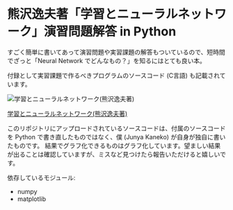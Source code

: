 # 熊沢逸夫著「学習とニューラルネットワーク」演習問題解答 in Python

すごく簡単に書いてあって演習問題や実習課題の解答もついているので、短時間でざっと「Neural Network でどんなもの？」を知るにはとても良い本。

付録として実習課題で作るべきプログラムのソースコード (C言語) も記載されています。

![学習とニューラルネットワーク(熊沢逸夫著)](http://ws-fe.amazon-adsystem.com/widgets/q?_encoding=UTF8&ASIN=4627702914&Format=_SL250_&ID=AsinImage&MarketPlace=JP&ServiceVersion=20070822&WS=1&tag=python-lab-22)

[学習とニューラルネットワーク(熊沢逸夫著)](http://www.amazon.co.jp/gp/product/4627702914/ref=as_li_tf_il?ie=UTF8&camp=247&creative=1211&creativeASIN=4627702914&linkCode=as2&tag=python-lab-22)

このリポジトリにアップロードされているソースコードは、付属のソースコードを Python で書き直したものではなく、僕 (Junya Kaneko) が自身が独自に書いたものです。
結果でグラフ化できるものはグラフ化しています。望ましい結果が出ることは確認していますが、ミスなど見つけたら報告いただけると嬉しいです。

依存しているモジュール:
* numpy
* matplotlib